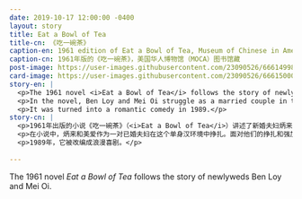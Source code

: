 ```yaml
---
date: 2019-10-17 12:00:00 -0400
layout: story
title: Eat a Bowl of Tea
title-cn: 《吃一碗茶》
caption-en: 1961 edition of Eat a Bowl of Tea, Museum of Chinese in America (MOCA) Library Collection
caption-cn: 1961年版的《吃一碗茶》，美国华人博物馆（MOCA）图书馆藏
post-image: https://user-images.githubusercontent.com/23090526/66614998-06e97e80-eb99-11e9-93b7-0e676ae4cb8d.jpg
card-image: https://user-images.githubusercontent.com/23090526/66615000-07821500-eb99-11e9-80c5-8b127fdcb6fc.jpg
story-en: |
  <p>The 1961 novel <i>Eat a Bowl of Tea</i> follows the story of newlyweds Ben Loy and Mei Oi. Written by Louis Chu, it is considered the first Chinese American novel written about Chinese America. It tells of the “bachelor society” that had established itself in Chinatown until the postwar period, and how the repeal of the Chinese Exclusion act and the implementation of the War Brides Act of 1945 changed things. Chinatown transformed from a bachelor society into a family society, a transformation that required the traditional Chinese values of loyalty and adaptability.</p>
  <p>In the novel, Ben Loy and Mei Oi struggle as a married couple in this bachelor setting. Ben Loy becomes impotent and Mei Oi begins to act completely out of character as a result of their struggles and many of the traditional Chinese values placed upon them. However, it is ultimately through traditional Chinese values that these two are able to find the strength to better themselves and show the resilience Chinese American community in the face of hardship.</p>
  <p>It was turned into a romantic comedy in 1989.</p>
story-cn: |
  <p>1961年出版的小说《吃一碗茶》（<i>Eat a Bowl of Tea</i>）讲述了新婚夫妇炳来（Ben Loy）和美爱（Mei Oi）的故事。这部小说由雷霆超（Louis Chu）所著，被认为是第一部描写华裔美国人的华裔美国小说。它讲述了战后时期在唐人街建立起来的“单身汉社会”，以及《排华法案》的废除和1945年实施的《战争新娘》法案是如何改变了一切。唐人街从一个单身汉社会转变为一个家庭社会，这一转变需要中国传统价值观中的忠诚和适应性。</p>
  <p>在小说中，炳来和美爱作为一对已婚夫妇在这个单身汉环境中挣扎。面对他们的挣扎和强加给他们的中国传统价值观，王盛德变得无能，缪骞人的行为开始变得完全不像自己。然而，正是通过中国传统价值观，这两个人最终能够找到自我完善的力量，并在困难面前展现出华裔美国人的韧性。</p>
  <p>1989年，它被改编成浪漫喜剧。</p>
  
---
```

The 1961 novel <i>Eat a Bowl of Tea</i> follows the story of newlyweds Ben Loy and Mei Oi.
